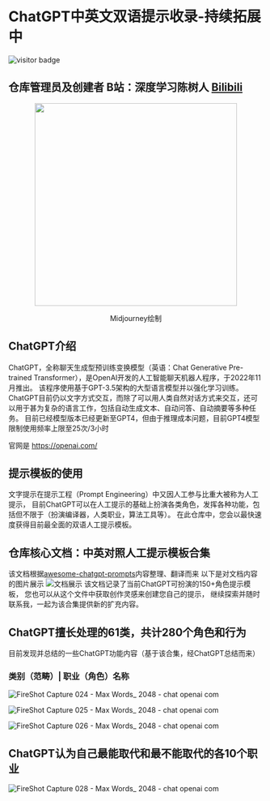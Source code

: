 # ChatGPT中英文双语提示收录-持续拓展中 

![visitor badge](https://visitor-badge.vercel.app/p/PlexPt.ChatGPT-prompts-Chinese-English-bilingual)


## 仓库管理员及创建者 B站：深度学习陈树人 [Bilibili](https://space.bilibili.com/11461761?spm_id_from=333.1007.0.0)

<div align=center>
<img src="https://user-images.githubusercontent.com/73052671/227186965-13642652-ac78-48b3-9f17-8bf09aa19d9e.png" width="400"/> 
  <p>Midjourney绘制</p>
</div>

## ChatGPT介绍

ChatGPT，全称聊天生成型预训练变换模型（英语：Chat Generative Pre-trained Transformer），是OpenAI开发的人工智能聊天机器人程序，于2022年11月推出。
该程序使用基于GPT-3.5架构的大型语言模型并以强化学习训练。
ChatGPT目前仍以文字方式交互，而除了可以用人类自然对话方式来交互，还可以用于甚为复杂的语言工作，包括自动生成文本、自动问答、自动摘要等多种任务。
目前已经模型版本已经更新至GPT4，但由于推理成本问题，目前GPT4模型限制使用频率上限至25次/3小时

官网是 https://openai.com/

## 提示模板的使用
文字提示在提示工程（Prompt Engineering）中又因人工参与比重大被称为人工提示，
目前ChatGPT可以在人工提示的基础上扮演各类角色，发挥各种功能，包括但不限于（扮演编译器，人类职业，算法工具等）。
在此仓库中，您会以最快速度获得目前最全面的双语人工提示模板。


## 仓库核心文档：中英对照人工提示模板合集

该文档根据[awesome-chatgpt-prompts](https://github.com/f/awesome-chatgpt-prompts)内容整理、翻译而来
以下是对文档内容的图片展示
![文档展示](https://user-images.githubusercontent.com/73052671/227188592-2f2388eb-4797-4d91-bebb-13cac0584bf6.png)
该文档记录了当前ChatGPT可扮演的150+角色提示模板，
您也可以从这个文件中获取创作灵感来创建您自己的提示，
继续探索并随时联系我，一起为该合集提供新的扩充内容。


## ChatGPT擅长处理的61类，共计280个角色和行为
目前发现并总结的一些ChatGPT功能内容（基于该合集，经ChatGPT总结而来）

### 类别（范畴）| 职业（角色）名称
![FireShot Capture 024 - Max Words_ 2048  - chat openai com](https://user-images.githubusercontent.com/73052671/227190148-89056028-6bee-4b53-852c-aa54e8edc4d8.png)

![FireShot Capture 025 - Max Words_ 2048  - chat openai com](https://user-images.githubusercontent.com/73052671/227190194-12df658f-4e91-482b-a069-99230c499ffd.png)

![FireShot Capture 026 - Max Words_ 2048  - chat openai com](https://user-images.githubusercontent.com/73052671/227190214-279ef07c-d3c9-43f0-966b-e036069320f0.png)


## ChatGPT认为自己最能取代和最不能取代的各10个职业

![FireShot Capture 028 - Max Words_ 2048  - chat openai com](https://user-images.githubusercontent.com/73052671/227190453-1e596094-6f3b-45cb-8854-08462dca7202.png)


